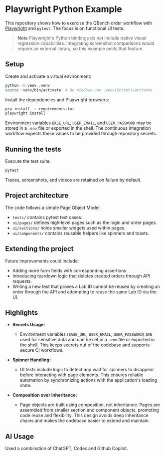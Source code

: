 # Playwright Python Example

This repository shows how to exercise the QBench order workflow with
[Playwright](https://playwright.dev/python) and `pytest`.  The focus is on
functional UI tests.

> **Note**
> Playwright's Python bindings do not include native visual regression
> capabilities.  Integrating screenshot comparisons would require an external
> library, so this example omits that feature.

## Setup

Create and activate a virtual environment:

```bash
python -m venv .venv
source .venv/bin/activate  # On Windows use .venv\Scripts\activate
```

Install the dependencies and Playwright browsers:

```bash
pip install -r requirements.txt
playwright install
```

Environment variables `BASE_URL`, `USER_EMAIL`, and `USER_PASSWORD` may be
stored in a `.env` file or exported in the shell. The continuous integration
workflow expects these values to be provided through repository secrets.

## Running the tests

Execute the test suite:

```bash
pytest
```

Traces, screenshots, and videos are retained on failure by default.

## Project architecture

The code follows a simple Page Object Model:

- `tests/` contains pytest test cases.
- `ui/pages/` defines high‑level pages such as the login and order pages.
- `ui/sections/` holds smaller widgets used within pages.
- `ui/components/` contains reusable helpers like spinners and toasts.

## Extending the project

Future improvements could include:

- Adding more form fields with corresponding assertions.
- Introducing teardown logic that deletes created orders through API
  requests.
- Writing a new test that proves a Lab ID cannot be reused by creating an
  order through the API and attempting to reuse the same Lab ID via the UI.

## Highlights

- **Secrets Usage:**
  - Environment variables (`BASE_URL`, `USER_EMAIL`, `USER_PASSWORD`) are used for sensitive data and can be set in a `.env` file or exported in the shell. This keeps secrets out of the codebase and supports secure CI workflows.

- **Spinner Handling:**
  - UI tests include logic to detect and wait for spinners to disappear before interacting with page elements. This ensures reliable automation by synchronizing actions with the application's loading state.

- **Composition over Inheritance:**
  - Page objects are built using composition, not inheritance. Pages are assembled from smaller section and component objects, promoting code reuse and flexibility. This design avoids deep inheritance chains and makes the codebase easier to extend and maintain.

## AI Usage

Used a combination of ChatGPT, Codex and Github Copilot.
